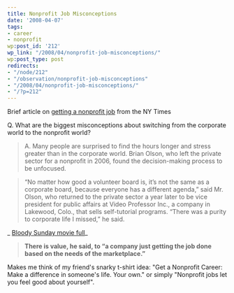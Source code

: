 ```yaml
---
title: Nonprofit Job Misconceptions
date: '2008-04-07'
tags:
- career
- nonprofit
wp:post_id: '212'
wp_link: "/2008/04/nonprofit-job-misconceptions/"
wp:post_type: post
redirects:
- "/node/212"
- "/observation/nonprofit-job-misconceptions"
- "/2008/04/nonprofit-job-misconceptions/"
- "/?p=212"
---
```


Brief article on [getting a nonprofit job](http://www.nytimes.com/2008/04/06/jobs/06career.html?em&ex=1207713600&en=fd9380b8e8715fe9&ei=5087%0A) from the NY Times

Q. What are the biggest misconceptions about switching from the corporate world to the nonprofit world?

>

> A. Many people are surprised to find the hours longer and stress greater than in the corporate world. Brian Olson, who left the private sector for a nonprofit in 2006, found the decision-making process to be unfocused.

> “No matter how good a volunteer board is, it’s not the same as a corporate board, because everyone has a different agenda,” said Mr. Olson, who returned to the private sector a year later to be vice president for public affairs at Video Professor Inc., a company in Lakewood, Colo., that sells self-tutorial programs. “There was a purity to corporate life I missed,” he said.

_ [Bloody Sunday movie full](http://www.iucn-tftsg.org/?bloody_sunday)_

> **There is value, he said, to “a company just getting the job done based on the needs of the marketplace.”**

Makes me think of my friend's snarky t-shirt idea: "Get a Nonprofit Career: Make a difference in someone's life. Your own." or simply "Nonprofit jobs let you feel good about yourself".
